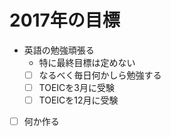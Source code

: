 # 2017年の目標
- 英語の勉強頑張る
  - 特に最終目標は定めない
  - [ ] なるべく毎日何かしら勉強する
  - [ ] TOEICを3月に受験
  - [ ] TOEICを12月に受験
- [ ] 何か作る
